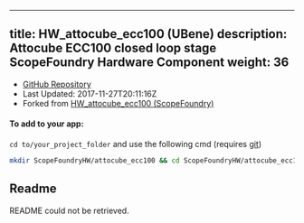 
---
title: HW_attocube_ecc100 (UBene)
description: Attocube ECC100 closed loop stage ScopeFoundry Hardware Component
weight: 36
---
- [GitHub Repository](https://github.com/UBene/HW_attocube_ecc100)
- Last Updated: 2017-11-27T20:11:16Z
- Forked from [HW_attocube_ecc100 (ScopeFoundry)](/docs/300_reference/hw-components/HW_attocube_ecc100-ScopeFoundry)

#### To add to your app:

`cd to/your_project_folder` and use the following cmd (requires [git](/docs/100_development/20_git/))

```bash
mkdir ScopeFoundryHW/attocube_ecc100 && cd ScopeFoundryHW/attocube_ecc100 && git init --initial-branch=master && git remote add upstream_UBene https://github.com/UBene/HW_attocube_ecc100 && git pull upstream_UBene master && cd ../..
```

## Readme
README could not be retrieved.
